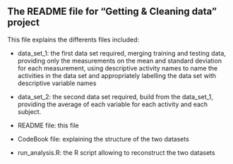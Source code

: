 The README file for “Getting & Cleaning data” project
-----------------------------------------------------

This file explains the differents files included:

-   data\_set\_1: the first data set required, merging training and
    testing data, providing only the measurements on the mean and
    standard deviation for each measurement, using descriptive activity
    names to name the activities in the data set and appropriately
    labelling the data set with descriptive variable names

-   data\_set\_2: the second data set required, build from the
    data\_set\_1, providing the average of each variable for each
    activity and each subject.

-   README file: this file

-   CodeBook file: explaining the structure of the two datasets

-   run\_analysis.R: the R script allowing to reconstruct the two
    datasets
